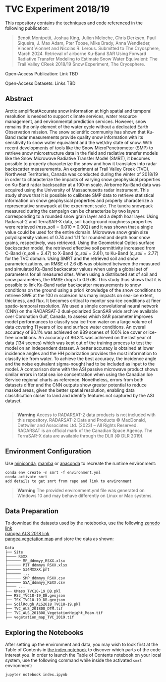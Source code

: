 # TVC Experiment 2018/19

This repository contains the techniques and code referenced in the following publication:


>  Benoit Montpetit, Joshua King, Julien Meloche, Chris Derksen, Paul Siqueira, J. Max Adam, Pter Toose, Mike Brady, Anna Wendleder, Vincent Vionnet and Nicolas R. Lerous. Submitted to The Cryosphere, March 2024. Retrieval of airborne Ku-Band SAR Using Forward Radiative Transfer Modeling to Estimate Snow Water Equivalent: The Trail Valley CReek 2018/19 Snow Experiment, The Cryosphere.


Open-Access Publication: Link TBD

Open-Access Datasets: Links TBD


## Abstract

Arctic amplificatAccurate snow information at high spatial and temporal resolution is needed to support climate services, water resource management, and environmental prediction services. However, snow remains the only element of the water cycle without a dedicated Earth Observation mission. The snow scientific community has shown that Ku-Band radar measurements provide quality snow information with its sensitivity to snow water equivalent and the wet/dry state of snow. With recent developments of tools like the Snow MicroPenetrometer (SMP) to retrieve snow microstructure data in the field and radiative transfer models like the Snow Microwave Radiative Transfer Model (SMRT), it becomes possible to properly characterize the snow and how it translates into radar backscatter measurements. An experiment at Trail Valley Creek (TVC), Northwest Territories, Canada was conducted during the winter of 2018/19 in order to characterize the impacts of varying snow geophysical properties on Ku-Band radar backscatter at a 100-m scale. Airborne Ku-Band data was acquired using the University of Massachusetts radar instrument. This study shows that it is possible to calibrate SMP data to retrieve statistical information on snow geophysical properties and properly characterize a representative snowpack at the experiment scale. The tundra snowpack measured during the campaign can be characterize by two layers corresponding to a rounded snow grain layer and a depth hoar layer. Using Radarsat-2 and TerraSAR-X data, soil background roughness properties were retrieved ($mss\_{soil}=0.010\pm0.002$) and it was shown that a single value could be used for the entire domain. Microwave snow grain size polydispersity values of 0.74 and 1.11 for rounded and depth hoar snow grains, respectively, was retrieved. Using the Geometrical Optics surface backscatter model, the retrieved effective soil permittivity increased from C-Band ($\varepsilon\_{soil}=2.47$) to X-Band ($\varepsilon\_{soil}=2.61$), to Ku-Band ($\varepsilon\_{soil}=2.77$) for the TVC domain. Using SMRT and the retrieved soil and snow parameterizations, an RMSE of 2.6 dB was obtained between the measured and simulated Ku-Band backscatter values when using a global set of parameters for all measured sites. When using a distributed set of soil and snow parameters, the RMSE drops to 0.9 dB. This study thus shows that it is possible to link Ku-Band radar backscatter measurements to snow conditions on the ground using a priori knowledge of the snow conditions to retrieve SWE at the 100 m scale.ion has many impacts on sea-ice extent, thickness, and flux. It becomes critical to monitor sea-ice conditions at finer spatio-temporal resolution. We used a simple convolutional neural network (CNN) on the RADARSAT-2 dual-polarized ScanSAR wide archive available over Coronation Gulf, Canada, to assess which SAR parameter improves model performances to classify sea ice from water on a large volume of data covering 11 years of ice and surface water conditions. An overall accuracy of 90.1% was achieved on 989 scenes of 100% ice cover or ice-free conditions. An accuracy of 86.3% was achieved on the last year of data (134 scenes) which was kept out of the training process to test the model on an independent dataset. A better accuracy is obtained at lower incidence angles and the HH polarization provides the most information to classify ice from water. To achieve the best accuracy, the incidence angle and the noise equivalent sigma-nought had to be included as input to the model. A comparison done with the ASI passive microwave product shows similar errors in total sea ice concentration when using the Canadian Ice Service regional charts as reference. Nonetheless, errors from both datasets differ and the CNN outputs show greater potential to reduce masked areas, given the better spatial resolution, enabling data classification closer to land and identify features not captured by the ASI dataset.

<p align="center">
    <img src="">
</p>

<p align="center">
    <i></i>
</p>

> **Warning**
> Access to RADARSAT-2 data products is not included with this repository. RADARSAT-2 Data and Products © MacDonald, Dettwiler and Associates Ltd. (2023) – All Rights Reserved. RADARSAT is an official mark of the Canadian Space Agency.
> The TerraSAR-X data are available through the DLR (© DLR 2019).

## Environment Configuration

Use [miniconda](https://docs.conda.io/projects/miniconda/en/latest/), [mamba](https://mamba.readthedocs.io/en/latest/) or [anaconda](https://www.anaconda.com/download) to recreate the runtime environment:


```
conda env create -n smrt -f environment.yml
conda activate smrt
add details to get smrt from repo and link to environment
```
> **Warning** 
> The provided environment.yml file was generated on Windows 10 and may behave differently on Linux or Mac systems.

## Data Preparation

To download the datasets used by the notebooks, use the following 
[zenodo link](https://zenodo.org/records/4021401)   
[pangea ALS 2018 link](https://doi.pangaea.de/10.1594/PANGAEA.934387?format=html#download)  
[pangea vegetation map](https://doi.pangaea.de/10.1594/PANGAEA.904270)
and store the data as shown:

```
Data
├── Site
├──── RSXX
├────── MP_ddmmyy_RSXX.xlsx
├────── PIT_ddmmyy_RSXX.xlsx
├────── S34MXXXX.pnt
├────── ...
├────── SMP_ddmmyy_RSXX.csv
├────── SSA_ddmmyy_RSXX.csv
├──── ...
├── UMass_TVC18-19_DB.pkl
├── RS2_TVC18-19_DB.geojson
├── TSX_TVC18-19_DB.geojson
├── SoilRough_ALS2018_TVC18-19.pkl
├── TVC_ALS_201808_DTM.tif
├── TVC_ALS_201808_VegetationHeight_Mean.tif
├── vegetation_map_TVC_2019.tif
```


## Exploring the Notebooks

After setting up the environment and data, you may wish to look first at the Table of Contents in [the index notebook](./index.ipynb) to discover which parts of the code interest you. In order to launch the Table of Contents notebook on your local system, use the following command while inside the activated `smrt` environment:

```
jupyter notebook index.ipynb
```
